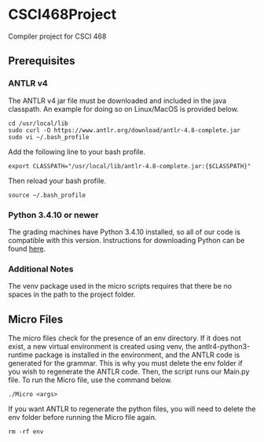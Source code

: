 # CSCI468Project
Compiler project for CSCI 468

## Prerequisites

### ANTLR v4
The ANTLR v4 jar file must be downloaded and included in the java classpath. An example for doing so on Linux/MacOS is provided below.
```
cd /usr/local/lib
sudo curl -O https://www.antlr.org/download/antlr-4.8-complete.jar
sudo vi ~/.bash_profile
```
Add the following line to your bash profile.
```
export CLASSPATH="/usr/local/lib/antlr-4.8-complete.jar:{$CLASSPATH}"
```
Then reload your bash profile.
```
source ~/.bash_profile
```

### Python 3.4.10 or newer
The grading machines have Python 3.4.10 installed, so all of our code is compatible with this version. Instructions for downloading Python can be found [here](https://www.python.org/downloads/).

### Additional Notes
The venv package used in the micro scripts requires that there be no spaces in the path to the project folder.

## Micro Files
The micro files check for the presence of an env directory. If it does not exist, a new virtual environment is created using venv, the antlr4-python3-runtime package is installed in the environment, and the ANTLR code is generated for the grammar. This is why you must delete the env folder if you wish to regenerate the ANTLR code. Then, the script runs our Main.py file. To run the Micro file, use the command below.
```
./Micro <args>
```
If you want ANTLR to regenerate the python files, you will need to delete the env folder before running the Micro file again.
```
rm -rf env
```

